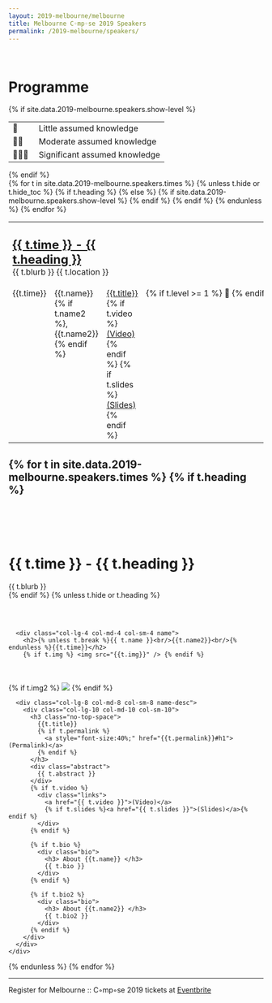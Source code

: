 ```yaml
---
layout: 2019-melbourne/melbourne
title: Melbourne C◦mp◦se 2019 Speakers
permalink: /2019-melbourne/speakers/
---
```


<style type="text/css">
  .container img {
    max-height: 300px;
  }
  .no-top-space {
    margin-top: 0;
  }
  .agenda td {
    vertical-align: top;
  }
  .agenda td h2 {
    margin: 0 0;
  }
  .agenda .heading td {
    padding-top: 30px;
    padding-bottom: 20px;
  }
  .key td {
    vertical-align: top;
    padding-width: 5px;
  }
  tr .break {
    background-color: #eee;
    text-align: center;
  }
</style>

<div class="sep talk melbourne" data-stellar-background-ratio="0.5" style="background-position: 50% -91.5px;"></div>

<br />

<div class="container">
  <div class="row">
    <div class="col-lg-10 col-lg-offset-1">
        <h1 class="text-center">Programme</h1>
        {% if site.data.2019-melbourne.speakers.show-level %}
        <div class="keybox">
          <table class="key agenda">
            <tr><td>&#x1f535;&nbsp;</td> <td>Little assumed knowledge </td></tr>
            <tr><td>&#x1f535;&#x1f535;&nbsp;</td> <td>Moderate assumed knowledge</td> </tr>
            <tr><td>&#x1f535;&#x1f535;&#x1f535;&nbsp;</td> <td>Significant assumed knowledge </td></tr>
          </table>
        </div>
        {% endif %}
        <br/>
        <table class="agenda">
          {% for t in site.data.2019-melbourne.speakers.times %}
            {% unless t.hide or t.hide_toc %}
            {% if t.heading %}
              <tr class="heading">
                <td colspan="3">
                  <h2><a href="#{{t.id}}">{{ t.time }} - {{ t.heading }}</a></h2>
                  {{ t.blurb }}
                  <i class="fa fa-map-marker fa fa-fw"></i>{{ t.location }}
                </td>
              </tr>
            {% else %}
              <tr class="time">
                <td>{{t.time}}</td>
                <td>{{t.name}}{% if t.name2 %}, {{t.name2}} {% endif %}</td>
                <td>
                  <a href="#{{t.id}}">{{t.title}}</a>
                  {% if t.video %}<a href="{{ t.video }}">(Video)</a>{% endif %}
                  {% if t.slides %}<a href="{{ t.slides }}">(Slides)</a>{% endif %}
                </td>
                {% if site.data.2019-melbourne.speakers.show-level %}
                 <td>
                   <nobr>
                   {% if t.level >= 1 %} &#x1f535; {% endif %}
                   {% if t.level >= 2 %} &#x1f535; {% endif %}
                   {% if t.level >= 3 %} &#x1f535; {% endif %}
                   </nobr>
                 </td>
                {% endif %}
              </tr>
            {% endif %}
            {% endunless %}
          {% endfor %}
        </table>
      </div>
  </div>


{% for t in site.data.2019-melbourne.speakers.times %}
{% if t.heading %}
----
<div class="container cfpsection" id="{{t.id}}" class="no-top-heading" style="padding-top: 60px;">
  <div class="row">
    <div class="col-lg-10 col-lg-offset-1">
      <h1 class="text-center">{{ t.time }} - {{ t.heading }}</h1>
      <div class="text-center">{{ t.blurb }}</div>
    </div>
  </div>
</div>      
{% endif %}
{% unless t.hide or t.heading %}

  <div class="container cfpsection" id="{{t.id}}">
    <div class="row" style="margin-top: 60px;">

      <div class="col-lg-4 col-md-4 col-sm-4 name">
        <h2>{% unless t.break %}{{ t.name }}<br/>{{t.name2}}<br/>{% endunless %}{{t.time}}</h2>
        {% if t.img %} <img src="{{t.img}}" /> {% endif %}
<br/>
<br/>
        {% if t.img2 %} <img src="{{t.img2}}" /> {% endif %}
      </div>

      <div class="col-lg-8 col-md-8 col-sm-8 name-desc">
        <div class="col-lg-10 col-md-10 col-sm-10">
          <h3 class="no-top-space">
            {{t.title}}
            {% if t.permalink %}
              <a style="font-size:40%;" href="{{t.permalink}}#h1">(Permalink)</a>
            {% endif %}
          </h3>
          <div class="abstract">
            {{ t.abstract }}
          </div>
          {% if t.video %}
            <div class="links">
              <a href="{{ t.video }}">(Video)</a>
              {% if t.slides %}<a href="{{ t.slides }}">(Slides)</a>{% endif %}
            </div>
          {% endif %}

          {% if t.bio %}
            <div class="bio">
              <h3> About {{t.name}} </h3>
              {{ t.bio }}
            </div>
          {% endif %}

          {% if t.bio2 %}
            <div class="bio">
              <h3> About {{t.name2}} </h3>
              {{ t.bio2 }}
            </div>
          {% endif %}
        </div>
      </div>
    </div>
  </div>

{% endunless %}
{% endfor %}

---

<div class="container">
Register for Melbourne :: C◦mp◦se 2019 tickets at <a href="https://www.eventbrite.com.au/e/2019-mini-melbourne-compose-conference-tickets-61752774210">Eventbrite</a>
</div>
